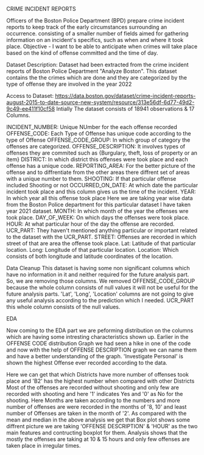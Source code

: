 CRIME INCIDENT REPORTS

Officers of the Boston Police Department (BPD) prepare crime incident reports to keep track of the early circumstances surrounding an occurrence. consisting of a smaller number of fields aimed for gathering information on an incident's specifics, such as when and where it took place.
Objective - I want to be able to anticipate when crimes will take place based on the kind of offense committed and the time of day.

Dataset Description: Dataset had been extracted from the crime incident reports of Boston Police Department "Analyze Boston". This dataset contains the the crimes which are done and they are categorized by the type of offense they are involved in the year 2022

Access to Dataset: https://data.boston.gov/dataset/crime-incident-reports-august-2015-to-date-source-new-system/resource/313e56df-6d77-49d2-9c49-ee411f10cf58
Intially The dataset consists of 18941 observations & 17 Columns.

INCIDENT_NUMBER: Unique NUmber for the each offense recorded
OFFENSE_CODE: Each Type of Offense has unique code according to the type of Offense
OFFENSE_CODE_GROUP: In which group of category the offenses are categorized.
OFFENSE_DESCRIPTION: It involves types of offenses they are commited such as {Burgulary, theft, loss of property or an item}
DISTRICT: In which district this offenses were took place and each offense has a unique code.
REPORTING_AREA: For the better picture of the offense and to diffrentiate from the other areas there diffrent set of areas with a unique number to them.
SHOOTING: If that particular offense included Shooting or not
OCCURRED_ON_DATE: At which date the particular incident took place and this column gives us the time of the incident.
YEAR: In which year all this offense took place Here we are taking year wise data from the Boston Police department for this particular dataset I have taken year 2021 dataset.
MONTH: In which month of the year the offenses wre took place.
DAY_OF_WEEK: On which days the offenses were took place.
HOUR: At what particular hour of the day the offense are recorded.
UCR_PART: They haven't mentioned anything particular or important related to the dataset with the UCR_PART.
STREET: Offenses are recorded in which street of that are area the offense took place.
Lat: Latitude of that particular location.
Long: Longitude of that particular location.
Location: Which consists of both longitude and latitude coordinates of the location.

Data Cleanup
This dataset is having some non significant columns which have no information in it and neither required for the future analysis part. So, we are removing those columns.
We removed OFFENSE_CODE_GROUP because the whole column consists of null values it will not be useful for the future analysis parts.
'Lat', 'Long', 'Location' columns are not going to give any useful analysis according to the prediction which I needed.
UCR_PART this whole column consists of the null values.


EDA

Now coming to the EDA part we are peforming distribution on the columns which are having some intresting characteristics shown up.
Earlier in the OFFENSE CODE distribution Graph we had seen a hike in one of the code and now with the help of OFFENSE DESCRIPTION graph we can name them and have a better understanding of the graph.
'Investigate Personal' is shown the highest Offense ever recorded according to the data.

Here we can get that which Districts have more number of offenses took place and 'B2' has the highest number when compared with other Districts
Most of the offenses are recorded without shooting and only few are recorded with shooting and here '1' indicates Yes and '0' as No for the shooting.
Here Months are taken according to the numbers and more number of offenses are were recorded in the months of '8, 10' and least number of Offenses are taken in the month of '2'.
As compared with the mean and median in the above analysis we get that Box plot shows some diffrent picture we are taking 'OFFENSE DESCRIPTION' & 'HOUR' as the two main features and contructing boxplot for them.
Analysis shows that the mostly the offenses are taking at 10 & 15 hours and only few offenses are taken place in irregular times.



